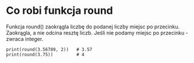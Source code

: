 # Co robi funkcja round  
Funkcja round() zaokrągla liczbę do podanej liczby miejsc po przecinku. Zaokrągla, a nie odcina resztę liczb. Jeśli nie podamy miejsc po przecinku - zwraca integer.  
  
```
print(round(3.56789, 2))   # 3.57
print(round(3.75))         # 4
```
